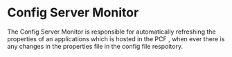 # Config Server Monitor

The Config Server Monitor is responsible for automatically refreshing the properties of an applications which is hosted in the PCF , when ever there is any changes in the properties file in the config file respoitory.
 


